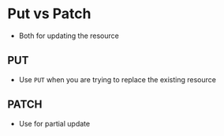 # Put vs Patch
* Both for updating the resource

## PUT
* Use `PUT` when you are trying to replace the existing resource

## PATCH
* Use for partial update
